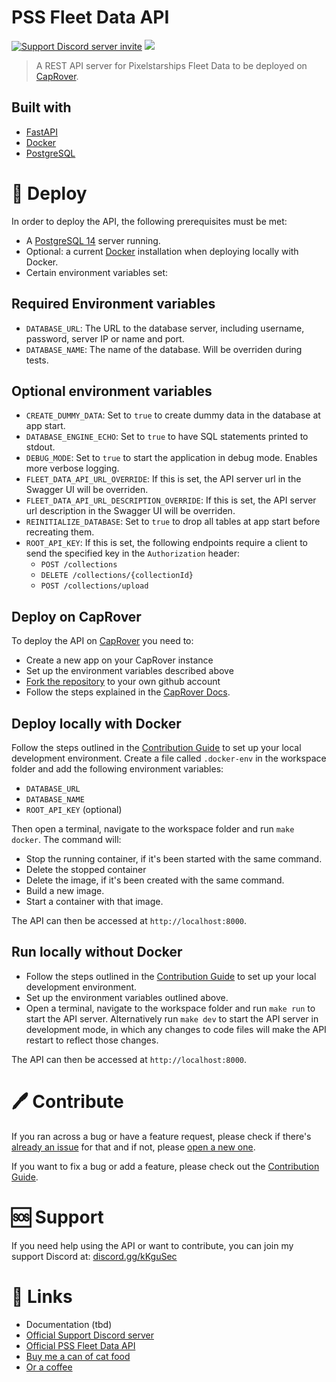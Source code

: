 # PSS Fleet Data API

<a href="https://discord.gg/kKguSec" target="_blank"><img src="https://discord.com/api/guilds/565819215731228672/embed.png" alt="Support Discord server invite"></a>
<a href="https://codecov.io/gh/Zukunftsmusik/pss-fleet-data-api"><img src="https://codecov.io/gh/Zukunftsmusik/pss-fleet-data-api/graph/badge.svg?token=M7GZSCGK36"/></a>

> A REST API server for Pixelstarships Fleet Data to be deployed on [CapRover](https://caprover.com/).

## Built with

- [FastAPI](https://fastapi.tiangolo.com/)
- [Docker](https://www.docker.com/)
- [PostgreSQL](https://www.postgresql.org/)

# 🚀 Deploy
In order to deploy the API, the following prerequisites must be met:

- A [PostgreSQL 14](https://www.postgresql.org/) server running.
- Optional: a current [Docker](https://www.docker.com/) installation when deploying locally with Docker.
- Certain environment variables set:

## Required Environment variables
- `DATABASE_URL`: The URL to the database server, including username, password, server IP or name and port.
- `DATABASE_NAME`: The name of the database. Will be overriden during tests.

## Optional environment variables
- `CREATE_DUMMY_DATA`: Set to `true` to create dummy data in the database at app start.
- `DATABASE_ENGINE_ECHO`: Set to `true` to have SQL statements printed to stdout.
- `DEBUG_MODE`: Set to `true` to start the application in debug mode. Enables more verbose logging.
- `FLEET_DATA_API_URL_OVERRIDE`: If this is set, the API server url in the Swagger UI will be overriden.
- `FLEET_DATA_API_URL_DESCRIPTION_OVERRIDE`: If this is set, the API server url description in the Swagger UI will be overriden.
- `REINITIALIZE_DATABASE`: Set to `true` to drop all tables at app start before recreating them.
- `ROOT_API_KEY`: If this is set, the following endpoints require a client to send the specified key in the `Authorization` header:
  - `POST /collections`
  - `DELETE /collections/{collectionId}`
  - `POST /collections/upload`

## Deploy on CapRover
To deploy the API on [CapRover](https://caprover.com/) you need to:
- Create a new app on your CapRover instance
- Set up the environment variables described above
- [Fork the repository](https://github.com/Zukunftsmusik/pss-fleet-data-importer/fork) to your own github account
- Follow the steps explained in the [CapRover Docs](https://caprover.com/docs/ci-cd-integration/deploy-from-github.html).

## Deploy locally with Docker
Follow the steps outlined in the [Contribution Guide](CONTRIBUTING.md) to set up your local development environment. Create a file called `.docker-env` in the workspace folder and add the following environment variables:
- `DATABASE_URL`
- `DATABASE_NAME`
- `ROOT_API_KEY` (optional)

Then open a terminal, navigate to the workspace folder and run `make docker`. The command will:
- Stop the running container, if it's been started with the same command.
- Delete the stopped container
- Delete the image, if it's been created with the same command.
- Build a new image.
- Start a container with that image.

The API can then be accessed at `http://localhost:8000`.

## Run locally without Docker
- Follow the steps outlined in the [Contribution Guide](CONTRIBUTING.md) to set up your local development environment.
- Set up the environment variables outlined above.
- Open a terminal, navigate to the workspace folder and run `make run` to start the API server. Alternatively run `make dev` to start the API server in development mode, in which any changes to code files will make the API restart to reflect those changes.

The API can then be accessed at `http://localhost:8000`.

# 🖊️ Contribute
If you ran across a bug or have a feature request, please check if there's [already an issue](https://github.com/Zukunftsmusik/pss-fleet-data-api/issues) for that and if not, please [open a new one](https://github.com/Zukunftsmusik/pss-fleet-data-api/issues/new).

If you want to fix a bug or add a feature, please check out the [Contribution Guide](CONTRIBUTING.md).

# 🆘 Support
If you need help using the API or want to contribute, you can join my support Discord at: [discord.gg/kKguSec](https://https://discord.gg/kKguSec)

# 🔗 Links
- Documentation (tbd)
- [Official Support Discord server](https://https://discord.gg/kKguSec)
- [Official PSS Fleet Data API](https://fleetdata.dolores2.xyz)
- [Buy me a can of cat food](https://buymeacoffee.com/the_worst_pss)
- [Or a coffee](https://ko-fi.com/theworstpss)

